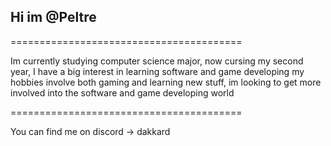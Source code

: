 ## Hi  im **@Peltre**

========================================

Im currently studying computer science major, now cursing my second year, I have a big interest in learning software and game developing
my hobbies involve both gaming and learning new stuff, im looking to get more involved into the software and game developing world

========================================

You can find me on discord -> dakkard


